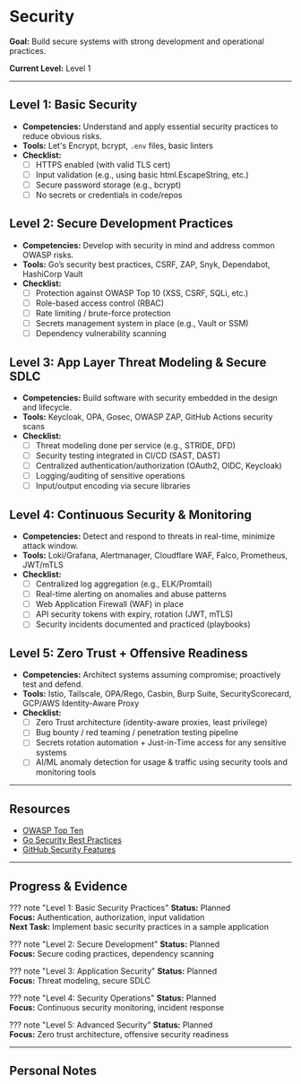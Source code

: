 # Security

**Goal:** Build secure systems with strong development and operational practices.

**Current Level:** Level 1

---

## Level 1: Basic Security
- **Competencies:** Understand and apply essential security practices to reduce obvious risks.
- **Tools:** Let's Encrypt, bcrypt, `.env` files, basic linters
- **Checklist:**
  - [ ] HTTPS enabled (with valid TLS cert)
  - [ ] Input validation (e.g., using basic html.EscapeString, etc.)
  - [ ] Secure password storage (e.g., bcrypt)
  - [ ] No secrets or credentials in code/repos

## Level 2: Secure Development Practices
- **Competencies:** Develop with security in mind and address common OWASP risks.
- **Tools:** Go’s security best practices, CSRF, ZAP, Snyk, Dependabot, HashiCorp Vault
- **Checklist:**
  - [ ] Protection against OWASP Top 10 (XSS, CSRF, SQLi, etc.)
  - [ ] Role-based access control (RBAC)
  - [ ] Rate limiting / brute-force protection
  - [ ] Secrets management system in place (e.g., Vault or SSM)
  - [ ] Dependency vulnerability scanning

## Level 3: App Layer Threat Modeling & Secure SDLC
- **Competencies:** Build software with security embedded in the design and lifecycle.
- **Tools:** Keycloak, OPA, Gosec, OWASP ZAP, GitHub Actions security scans
- **Checklist:**
  - [ ] Threat modeling done per service (e.g., STRIDE, DFD)
  - [ ] Security testing integrated in CI/CD (SAST, DAST)
  - [ ] Centralized authentication/authorization (OAuth2, OIDC, Keycloak)
  - [ ] Logging/auditing of sensitive operations
  - [ ] Input/output encoding via secure libraries

## Level 4: Continuous Security & Monitoring
- **Competencies:** Detect and respond to threats in real-time, minimize attack window.
- **Tools:** Loki/Grafana, Alertmanager, Cloudflare WAF, Falco, Prometheus, JWT/mTLS
- **Checklist:**
  - [ ] Centralized log aggregation (e.g., ELK/Promtail)
  - [ ] Real-time alerting on anomalies and abuse patterns
  - [ ] Web Application Firewall (WAF) in place
  - [ ] API security tokens with expiry, rotation (JWT, mTLS)
  - [ ] Security incidents documented and practiced (playbooks)

## Level 5: Zero Trust + Offensive Readiness
- **Competencies:** Architect systems assuming compromise; proactively test and defend.
- **Tools:** Istio, Tailscale, OPA/Rego, Casbin, Burp Suite, SecurityScorecard, GCP/AWS Identity-Aware Proxy
- **Checklist:**
  - [ ] Zero Trust architecture (identity-aware proxies, least privilege)
  - [ ] Bug bounty / red teaming / penetration testing pipeline
  - [ ] Secrets rotation automation + Just-in-Time access for any sensitive systems
  - [ ] AI/ML anomaly detection for usage & traffic using security tools and monitoring tools

---

## Resources
- [OWASP Top Ten](https://owasp.org/www-project-top-ten/)
- [Go Security Best Practices](https://securego.dev/)
- [GitHub Security Features](https://docs.github.com/en/code-security)

---

## Progress & Evidence

??? note "Level 1: Basic Security Practices"
    **Status:** Planned  
    **Focus:** Authentication, authorization, input validation  
    **Next Task:** Implement basic security practices in a sample application

??? note "Level 2: Secure Development"
    **Status:** Planned  
    **Focus:** Secure coding practices, dependency scanning

??? note "Level 3: Application Security"
    **Status:** Planned  
    **Focus:** Threat modeling, secure SDLC

??? note "Level 4: Security Operations"
    **Status:** Planned  
    **Focus:** Continuous security monitoring, incident response

??? note "Level 5: Advanced Security"
    **Status:** Planned  
    **Focus:** Zero trust architecture, offensive security readiness

---

## Personal Notes
